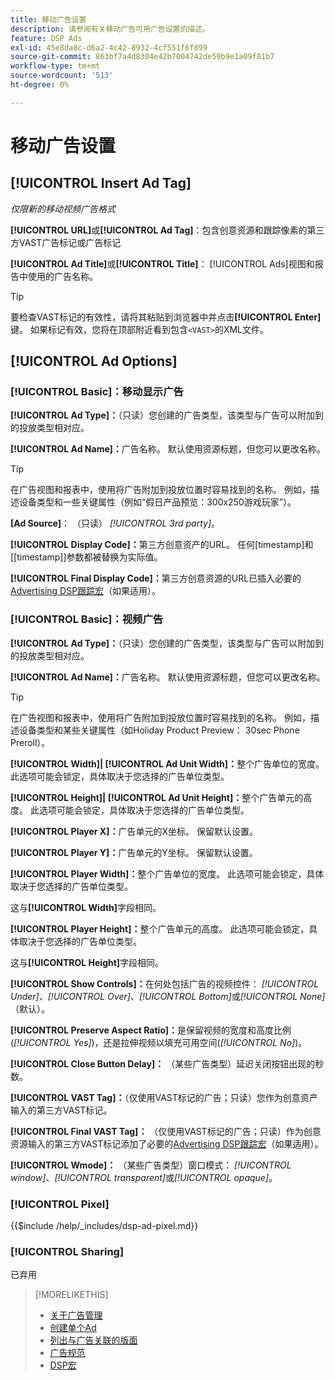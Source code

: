 ```yaml
---
title: 移动广告设置
description: 请参阅有关移动广告可用广告设置的描述。
feature: DSP Ads
exl-id: 45e8da8c-d6a2-4c42-8932-4cf551f6f899
source-git-commit: 863bf7a4d8304e42b7004742de59b9e1a09f81b7
workflow-type: tm+mt
source-wordcount: '513'
ht-degree: 0%

---
```


# 移动广告设置

## [!UICONTROL Insert Ad Tag]

*仅限新的移动视频广告格式*

**[!UICONTROL URL]**&#x200B;或&#x200B;**[!UICONTROL Ad Tag]**：包含创意资源和跟踪像素的第三方VAST广告标记或广告标记

**[!UICONTROL Ad Title]**&#x200B;或&#x200B;**[!UICONTROL Title]**： [!UICONTROL Ads]视图和报告中使用的广告名称。

>[!TIP]
>
> 要检查VAST标记的有效性，请将其粘贴到浏览器中并点击&#x200B;**[!UICONTROL Enter]**&#x200B;键。 如果标记有效，您将在顶部附近看到包含`<VAST>`的XML文件。

## [!UICONTROL Ad Options]

### [!UICONTROL Basic]：移动显示广告

**[!UICONTROL Ad Type]：**（只读）您创建的广告类型，该类型与广告可以附加到的投放类型相对应。

**[!UICONTROL Ad Name]：**&#x200B;广告名称。 默认使用资源标题，但您可以更改名称。

>[!TIP]
>
> 在广告视图和报表中，使用将广告附加到投放位置时容易找到的名称。 例如，描述设备类型和一些关键属性（例如“假日产品预览：300x250游戏玩家”）。

**\[Ad Source\]**： （只读） *[!UICONTROL 3rd party]*。

**[!UICONTROL Display Code]：**&#x200B;第三方创意资产的URL。 任何[timestamp]和[[timestamp]]参数都被替换为实际值。

**[!UICONTROL Final Display Code]：**&#x200B;第三方创意资源的URL已插入必要的[Advertising DSP跟踪宏](/help/dsp/campaign-management/macros.md)（如果适用）。

### [!UICONTROL Basic]：视频广告

**[!UICONTROL Ad Type]：**（只读）您创建的广告类型，该类型与广告可以附加到的投放类型相对应。

**[!UICONTROL Ad Name]：**&#x200B;广告名称。 默认使用资源标题，但您可以更改名称。

>[!TIP]
>
> 在广告视图和报表中，使用将广告附加到投放位置时容易找到的名称。 例如，描述设备类型和某些关键属性（如Holiday Product Preview： 30sec Phone Preroll）。

**[!UICONTROL Width]| [!UICONTROL Ad Unit Width]：**&#x200B;整个广告单位的宽度。 此选项可能会锁定，具体取决于您选择的广告单位类型。

**[!UICONTROL Height]| [!UICONTROL Ad Unit Height]：**&#x200B;整个广告单元的高度。 此选项可能会锁定，具体取决于您选择的广告单位类型。

**[!UICONTROL Player X]：**&#x200B;广告单元的X坐标。 保留默认设置。

**[!UICONTROL Player Y]：**&#x200B;广告单元的Y坐标。 保留默认设置。

**[!UICONTROL Player Width]：**&#x200B;整个广告单位的宽度。 此选项可能会锁定，具体取决于您选择的广告单位类型。

这与&#x200B;**[!UICONTROL Width]**&#x200B;字段相同。

**[!UICONTROL Player Height]：**&#x200B;整个广告单元的高度。 此选项可能会锁定，具体取决于您选择的广告单位类型。

这与&#x200B;**[!UICONTROL Height]**&#x200B;字段相同。

**[!UICONTROL Show Controls]：**&#x200B;在何处包括广告的视频控件： *[!UICONTROL Under]*、*[!UICONTROL Over]*、*[!UICONTROL Bottom]*&#x200B;或&#x200B;*[!UICONTROL None]*（默认）。

**[!UICONTROL Preserve Aspect Ratio]：**&#x200B;是保留视频的宽度和高度比例(*[!UICONTROL Yes]*)，还是拉伸视频以填充可用空间(*[!UICONTROL No]*)。

**[!UICONTROL Close Button Delay]：** （某些广告类型）延迟关闭按钮出现的秒数。

**[!UICONTROL VAST Tag]：**（仅使用VAST标记的广告；只读）您作为创意资产输入的第三方VAST标记。

**[!UICONTROL Final VAST Tag]：** （仅使用VAST标记的广告；只读）作为创意资源输入的第三方VAST标记添加了必要的[Advertising DSP跟踪宏](/help/dsp/campaign-management/macros.md)（如果适用）。

**[!UICONTROL Wmode]：** （某些广告类型）窗口模式： *[!UICONTROL window]*、*[!UICONTROL transparent]*&#x200B;或&#x200B;*[!UICONTROL opaque]*。

### [!UICONTROL Pixel]

<!-- **[!UICONTROL Pixel]:** -->

{{$include /help/_includes/dsp-ad-pixel.md}}

### [!UICONTROL Sharing]

已弃用

>[!MORELIKETHIS]
>
>* [关于广告管理](ad-about.md)
>* [创建单个Ad](ad-create.md)
>* [列出与广告关联的版面](/help/dsp/campaign-management/ads/ad-list-placements.md)
>* [广告规范](ad-specs.md)
>* [DSP宏](/help/dsp/campaign-management/macros.md)
